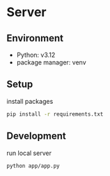 # Server

## Environment

- Python: v3.12
- package manager: venv

## Setup

install packages
```sh
pip install -r requirements.txt
```

## Development

run local server
```sh
python app/app.py
```